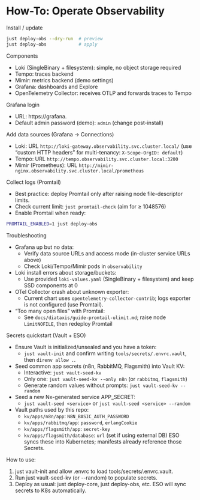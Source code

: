 # How-To: Operate Observability

Install / update
```bash
just deploy-obs --dry-run  # preview
just deploy-obs            # apply
```
Components
- Loki (SingleBinary + filesystem): simple, no object storage required
- Tempo: traces backend
- Mimir: metrics backend (demo settings)
- Grafana: dashboards and Explore
- OpenTelemetry Collector: receives OTLP and forwards traces to Tempo

Grafana login
- URL: https://grafana.<DOMAIN>
- Default admin password (demo): `admin` (change post-install)

Add data sources (Grafana → Connections)
- Loki: URL `http://loki-gateway.observability.svc.cluster.local/` (use “custom HTTP headers” for multi-tenancy: `X-Scope-OrgID: default`)
- Tempo: URL `http://tempo.observability.svc.cluster.local:3200`
- Mimir (Prometheus): URL `http://mimir-nginx.observability.svc.cluster.local/prometheus`

Collect logs (Promtail)
- Best practice: deploy Promtail only after raising node file-descriptor limits.
- Check current limit: `just promtail-check` (aim for ≥ 1048576)
- Enable Promtail when ready:
```bash
PROMTAIL_ENABLED=1 just deploy-obs
```

Troubleshooting
- Grafana up but no data:
  - Verify data source URLs and access mode (in-cluster service URLs above)
  - Check Loki/Tempo/Mimir pods in `observability`
- Loki install errors about storage/buckets:
  - Use provided `loki-values.yaml` (SingleBinary + filesystem) and keep SSD components at 0
- OTel Collector crash about unknown exporter:
  - Current chart uses `opentelemetry-collector-contrib`; logs exporter is not configured (use Promtail).
- “Too many open files” with Promtail:
  - See `docs/diataxis/guide-promtail-ulimit.md`; raise node `LimitNOFILE`, then redeploy Promtail

Secrets quickstart (Vault + ESO)
- Ensure Vault is initialized/unsealed and you have a token:
  - `just vault-init` and confirm writing `tools/secrets/.envrc.vault`, then `direnv allow .`.
- Seed common app secrets (n8n, RabbitMQ, Flagsmith) into Vault KV:
  - Interactive: `just vault-seed-kv`
  - Only one: `just vault-seed-kv --only n8n` (or `rabbitmq`, `flagsmith`)
  - Generate random values without prompts: `just vault-seed-kv --random`
- Seed a new Nx-generated service APP_SECRET:
  - `just vault-seed <service>` or `just vault-seed <service> --random`
- Vault paths used by this repo:
  - `kv/apps/n8n/app`: `N8N_BASIC_AUTH_PASSWORD`
  - `kv/apps/rabbitmq/app`: `password`, `erlangCookie`
  - `kv/apps/flagsmith/app`: `secret-key`
  - `kv/apps/flagsmith/database`: `url` (set if using external DB)
ESO syncs these into Kubernetes; manifests already reference those Secrets.

How to use:
1. just vault-init and allow .envrc to load tools/secrets/.envrc.vault.
2. Run just vault-seed-kv (or --random) to populate secrets.
3. Deploy as usual: just deploy-core, just deploy-obs, etc. ESO will sync secrets to K8s automatically.
